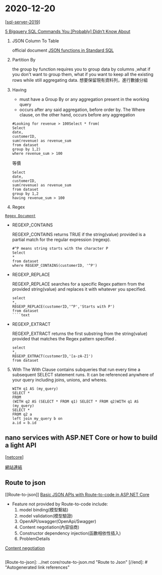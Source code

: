 # 2020-12-20

[[sql-server-2019]]

[5 Bigquery SQL Commands You [Probably] Didn’t Know About](https://towardsdatascience.com/5-bigquery-sql-commands-you-probably-didnt-know-about-ebfd9d0dc160)

1. JSON Column To Table

    official document [JSON functions in Standard SQL](https://cloud.google.com/bigquery/docs/reference/standard-sql/json_functions)

2. Partition By

    the group by function requires you to group data by columns ,what if you don't want to group them, what if you want to keep all the existing rows while still aggregating data.
    想要保留現有資料列，進行數據分組

3. Having

    - must have a Group By or any aggregation present in the working query
    - occurs after any said aggregation, before order by. The Where clause, on the other hand, occurs before any aggregation

    ````text
    #Looking for revenue > 100Select * from(
    Select
    date,
    customerID,
    sum(revenue) as revenue_sum
    from dataset
    group by 1,2) 
    where revenue_sum > 100
    
    ````

    等價

    ````text
    Select
    date,
    customerID,
    sum(revenue) as revenue_sum
    from dataset
    group by 1,2
    having revenue_sum > 100
    ````

4. Regex

[`Regex Document`](https://www.rexegg.com/regex-quickstart.html)

- REGEXP_CONTAINS

    REGEXP_CONTAINS returns TRUE if the string(value) provided is a partial match for the regular expression (regexp).

    ````text
    #^P means string starts with the character P
    Select
    *
    from dataset 
    where REGEXP_CONTAINS(customerID, '^P')
    ````

- REGEXP_REPLACE

    REGEXP_REPLACE searches for a specific Regex pattern from the provided string(value) and replaces it with whatever you specified.
    ````text
    select 
    *,
    REGEXP_REPLACE(customerID,'^P','Starts with P')
    from dataset
    ````text

- REGEXP_EXTRACT

    REGEXP_EXTRACT returns the first substring from the string(value) provided that matches the Regex pattern specified .
    ````text
    select 
    *,
    REGEXP_EXTRACT(customerID,'[a-zA-Z]')
    from dataset
    ````

5. With
    The With Clause contains subqueries that run every time a subsequent SELECT statement runs. It can be referenced anywhere of your query including joins, unions, and wheres.

    ````text
    WITH q1 AS (my_query)
    SELECT *
    FROM
    (WITH q2 AS (SELECT * FROM q1) SELECT * FROM q2)WITH q1 AS (my_query)
    SELECT *
    FROM q2 a
    left join my_query b on 
    a.id = b.id
    ````

## nano services with ASP.NET Core or how to build a light API

[[netcore]]

[網站連結](https://anthonygiretti.com/2020/06/29/nano-services-with-asp-net-core-or-how-to-build-a-light-api/)

## Route to json

[[Route-to-json]]
[Basic JSON APIs with Route-to-code in ASP.NET Core](https://docs.microsoft.com/en-us/aspnet/core/web-api/route-to-code?view=aspnetcore-5.0)

* Feature not provided by Route-to-code include:
    1. model binding(模型繫結)
    2. model validation(模型驗證)
    3. OpenAPI/swagger(OpenApi/Swagger)
    4. Content negotiation(內容協商)
    5. Constructor dependency injection(函數相依性插入)
    6. ProblemDetails

[Content negotiation](https://www.infoworld.com/article/3083273/how-to-work-with-content-negotiation-in-web-api.html)


## 

[//begin]: # "Autogenerated link references for markdown compatibility"
[sql-server-2019]: ../SqlServer/sql-server-2019.md "Sql Server 2019"
[netcore]: ../netcore/netcore.md "netcore"
[Route-to-json]: ../net core/route-to-json.md "Route to Json"
[//end]: # "Autogenerated link references"
